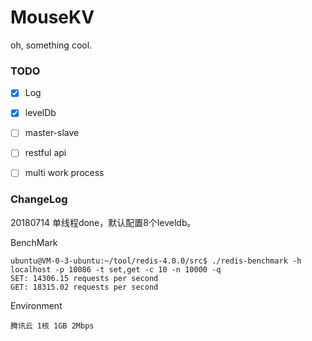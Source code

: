 # MouseKV
oh, something cool.

### TODO
- [x] Log
- [x] levelDb
- [ ] master-slave
- [ ] restful api
- [ ] multi work process


### ChangeLog
20180714 单线程done，默认配置8个leveldb。

BenchMark

    ubuntu@VM-0-3-ubuntu:~/tool/redis-4.0.0/src$ ./redis-benchmark -h localhost -p 10086 -t set,get -c 10 -n 10000 -q
    SET: 14306.15 requests per second
    GET: 18315.02 requests per second

Environment

	腾讯云 1核 1GB 2Mbps

